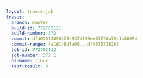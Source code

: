 ```yaml
---
layout: travis-job
travis:
  branch: master
  build-id: 772702111
  build-number: 372
  commit: df407073826326c937d196ee67f90a7941b5009d
  commit-range: 4a1d148d7a00...df4070738263
  job-id: 772702112
  job-number: 372.1
  os-name: linux
  test-result: 0
---
```

